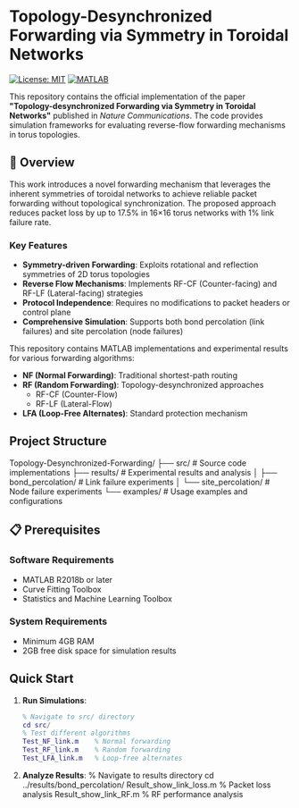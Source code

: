 # Topology-Desynchronized Forwarding via Symmetry in Toroidal Networks

[![License: MIT](https://img.shields.io/badge/License-MIT-yellow.svg)](https://opensource.org/licenses/MIT)
[![MATLAB](https://img.shields.io/badge/MATLAB-R2020b%2B-blue.svg)](https://www.mathworks.com/products/matlab.html)

This repository contains the official implementation of the paper **"Topology-desynchronized Forwarding via Symmetry in Toroidal Networks"** published in *Nature Communications*. The code provides simulation frameworks for evaluating reverse-flow forwarding mechanisms in torus topologies.

## 🌟 Overview

This work introduces a novel forwarding mechanism that leverages the inherent symmetries of toroidal networks to achieve reliable packet forwarding without topological synchronization. The proposed approach reduces packet loss by up to 17.5% in 16×16 torus networks with 1% link failure rate.

### Key Features
- **Symmetry-driven Forwarding**: Exploits rotational and reflection symmetries of 2D torus topologies
- **Reverse Flow Mechanisms**: Implements RF-CF (Counter-facing) and RF-LF (Lateral-facing) strategies
- **Protocol Independence**: Requires no modifications to packet headers or control plane
- **Comprehensive Simulation**: Supports both bond percolation (link failures) and site percolation (node failures)

This repository contains MATLAB implementations and experimental results for various forwarding algorithms:

- **NF (Normal Forwarding)**: Traditional shortest-path routing
- **RF (Random Forwarding)**: Topology-desynchronized approaches
  - RF-CF (Counter-Flow)
  - RF-LF (Lateral-Flow)
- **LFA (Loop-Free Alternates)**: Standard protection mechanism

## Project Structure
   Topology-Desynchronized-Forwarding/
   ├── src/ # Source code implementations
   ├── results/ # Experimental results and analysis
   │ ├── bond_percolation/ # Link failure experiments
   │ └── site_percolation/ # Node failure experiments
   └── examples/ # Usage examples and configurations

## 📋 Prerequisites

### Software Requirements
- MATLAB R2018b or later
- Curve Fitting Toolbox
- Statistics and Machine Learning Toolbox

### System Requirements
- Minimum 4GB RAM
- 2GB free disk space for simulation results


## Quick Start

1. **Run Simulations**:
   ```matlab
   % Navigate to src/ directory
   cd src/
   % Test different algorithms
   Test_NF_link.m    % Normal forwarding
   Test_RF_link.m    % Random forwarding  
   Test_LFA_link.m   % Loop-free alternates

2. **Analyze Results**:
   % Navigate to results directory
   cd ../results/bond_percolation/
   Result_show_link_loss.m    % Packet loss analysis
   Result_show_link_RF.m      % RF performance analysis


